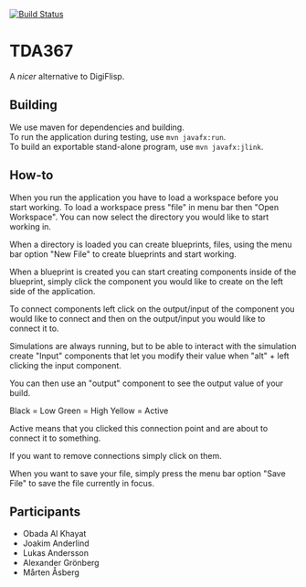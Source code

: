 [![Build Status](https://travis-ci.org/winner-is-kungen/TDA367.svg?branch=master)](https://travis-ci.org/winner-is-kungen/TDA367)

# TDA367
A *nicer* alternative to DigiFlisp.

## Building
We use maven for dependencies and building.  
To run the application during testing, use `mvn javafx:run`.  
To build an exportable stand-alone program, use `mvn javafx:jlink`.

## How-to
When you run the application you have to load a workspace before you start working. To load a workspace press "file" in menu bar then "Open Workspace". You can now select the directory you would like to start working in.

When a directory is loaded you can create blueprints, files, using the menu bar option "New File" to create blueprints and start working.

When a blueprint is created you can start creating components inside of the blueprint, simply click the component you would like to create on the left side of the application.

To connect components left click on the output/input of the component you would like to connect and then on the output/input you would like to connect it to.

Simulations are always running, but to be able to interact with the simulation create "Input" components that let you modify their value when "alt" + left clicking the input component.

You can then use an "output" component to see the output value of your build.

Black = Low
Green = High
Yellow = Active

Active means that you clicked this connection point and are about to connect it to something.

If you want to remove connections simply click on them.

When you want to save your file, simply press the menu bar option "Save File" to save the file currently in focus.

## Participants
* Obada Al Khayat
* Joakim Anderlind
* Lukas Andersson
* Alexander Grönberg
* Mårten Åsberg
